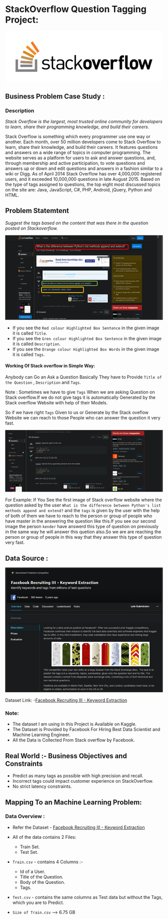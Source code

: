 # StackOverflow Question Tagging Project:

![](images/s2.png)

## Business Problem Case Study :

### Description

*Stack Overflow is the largest, most trusted online community for developers to learn, share their programming knowledge, and build their careers.* 

Stack Overflow is something which every programmer use one way or another. Each month, over 50 million developers come to Stack Overflow to learn, share their knowledge, and build their careers. It features questions and answers on a wide range of topics in computer programming. The website serves as a platform for users to ask and answer questions, and, through membership and active participation, to vote questions and answers up or down and edit questions and answers in a fashion similar to a wiki or Digg. As of April 2014 Stack Overflow has over 4,000,000 registered users, and it exceeded 10,000,000 questions in late August 2015. Based on the type of tags assigned to questions, the top eight most discussed topics on the site are: Java, JavaScript, C#, PHP, Android, jQuery, Python and HTML.


## Problem Statemtent

*Suggest the tags based on the content that was there in the question posted on Stackoverflow.*

![](images/st2.png)


- If you see the `Red colour Highlighted Box Sentence` in the given image it is called `Title`.
- If you see the `Gren colour Highlighted Box Sentence` in the given image it is called `Description`.
- If you see the `Orange colour Highlighted Box Words` in the given image it is called `Tags`.

#### Working Of Stack overflow in Simple Way:

 Anybody can Go an Ask a Question Basically They have to Provide `Title of the Question` , `Description`
 and  `Tags`.
 
Note : Sometimes we have to give `Tags` When we are asking Question on Stack overflow.If we do not give tags it is automatically Generated by the Stack overflow Website with help of their Models.
 
So if we have right `Tags` Given to us or Generate by the Stack oveflow Website we can reach to those People who can answer the question it very fast. 

![](images/st3.png)

For Example: If You See the first image of Stack overflow website where the question asked by the user `What is the difference between Python's list methods append and extend?` and  the  `tags`  is given by the user  with the help of both of them we have to reach to the person or group of people  who have master in the answering the question  like this.If you see our second image the person `kender` have answerd this type of question on previously  in the same way he will answer this quetion also.So we are are reaching the person or group of people in this way that they answer this type of question very fast.

## Data Source :

![](images/d.png)

Dataset Link: -[Facebook Recruiting III - Keyword Extraction](https://www.kaggle.com/c/facebook-recruiting-iii-keyword-extraction/overview)

### Note:
- The dataset I am using in this Project is Available on Kaggle.
- The Dataset is Provided by Facebook For Hiring Best Data Scientist and Machine Learning Engineer.
- All the Data is Collected From Stack overflow by Facebook.

## Real World :- Business Objectives and Constraints

- Predict as many tags as possible with high precision and recall.
- Incorrect tags could impact customer experience on StackOverflow.
- No strict latency constraints.
## Mapping To an Machine Learning Problem:

### Data Overview : 
 
 - Refer the Dataset - [Facebook Recruiting III - Keyword Extraction](https://www.kaggle.com/c/facebook-recruiting-iii-keyword-extraction/data)
 
 - All of the data contains 2 Files:
   - Train Set.
   - Test Set.
- `Train.csv` - contains 4 Columns :- 
     - Id of a User.
     - Title of the Question.
     - Body of the Question.
     - Tags.
- `Test.csv` - contains the same columns as Test data but without the Tags, which you are to Predict.
- `Size of Train.csv` --> 6.75 GB
